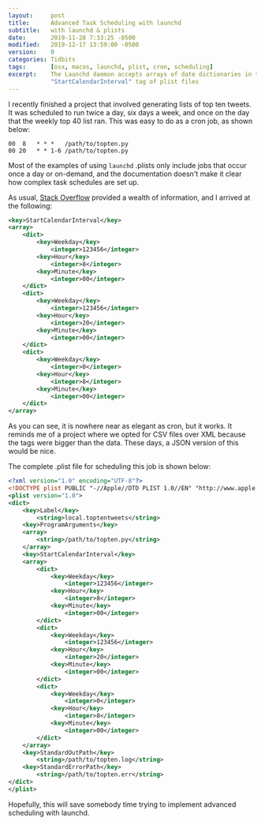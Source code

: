 ```yaml
---
layout:     post
title:      Advanced Task Scheduling with launchd
subtitle:   with launchd & plists
date:       2019-11-28 7:33:25 -0500
modified:   2019-12-17 13:59:00 -0500
version:    0
categories: Tidbits
tags:       [osx, macos, launchd, plist, cron, scheduling]
excerpt:    The Launchd daemon accepts arrays of date dictionaries in the 
            "StartCalendarInterval" tag of plist files
---
```


I recently finished a project that involved generating lists of top ten 
tweets.  It was scheduled to run twice a day, six days a week, and once 
on the day that the weekly top 40 list ran.  This was easy to do as a 
cron job, as shown below:

```
00  8	* * *	/path/to/topten.py 
00 20	* * 1-6	/path/to/topten.py 
```

Most of the examples of using `launchd` .plists only include jobs that 
occur once a day or on-demand, and the documentation doesn't make it 
clear how complex task schedules are set up.

As usual, [Stack Overflow](https://stackoverflow.com) provided a wealth 
of information, and I arrived at the following:

```xml
<key>StartCalendarInterval</key>
<array>
    <dict>
        <key>Weekday</key>
            <integer>123456</integer>
        <key>Hour</key>
            <integer>8</integer>
        <key>Minute</key>
            <integer>00</integer>
    </dict>
    <dict>
        <key>Weekday</key>
            <integer>123456</integer>
        <key>Hour</key>
            <integer>20</integer>
        <key>Minute</key>
            <integer>00</integer>
    </dict>
    <dict>
        <key>Weekday</key>
            <integer>0</integer>
        <key>Hour</key>
            <integer>8</integer>
        <key>Minute</key>
            <integer>00</integer>
    </dict>
</array>
```

As you can see, it is nowhere near as elegant as cron, but it works.  It 
reminds me of a project where we opted for CSV files over XML because 
the tags were bigger than the data.  These days, a JSON version of this 
would be nice.

The complete .plist file for scheduling this job is shown below:

```xml
<?xml version="1.0" encoding="UTF-8"?>
<!DOCTYPE plist PUBLIC "-//Apple//DTD PLIST 1.0//EN" "http://www.apple.com/DTDs/PropertyList-1.0.dtd">
<plist version="1.0">
<dict>
	<key>Label</key>
		<string>local.toptentweets</string>
	<key>ProgramArguments</key>
	<array>
		<string>/path/to/topten.py</string>
	</array>
	<key>StartCalendarInterval</key>
	<array>
		<dict>
			<key>Weekday</key>
				<integer>123456</integer>
			<key>Hour</key>
				<integer>8</integer>
			<key>Minute</key>
				<integer>00</integer>
		</dict>
		<dict>
			<key>Weekday</key>
				<integer>123456</integer>
			<key>Hour</key>
				<integer>20</integer>
			<key>Minute</key>
				<integer>00</integer>
		</dict>
		<dict>
			<key>Weekday</key>
				<integer>0</integer>
			<key>Hour</key>
				<integer>8</integer>
			<key>Minute</key>
				<integer>00</integer>
		</dict>
	</array>
	<key>StandardOutPath</key>
		<string>/path/to/topten.log</string>
	<key>StandardErrorPath</key>
		<string>/path/to/topten.err</string>
</dict>
</plist>
```

Hopefully, this will save somebody time trying to implement advanced 
scheduling with launchd.
